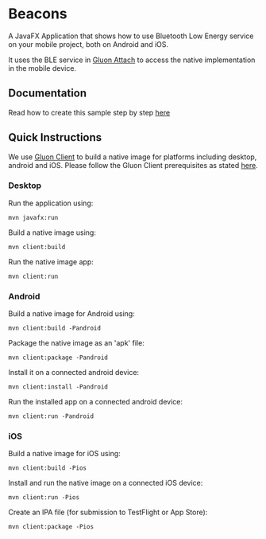 # Beacons

A JavaFX Application that shows how to use Bluetooth Low Energy service on your mobile project, both on Android and iOS.

It uses the BLE service in [Gluon Attach](https://github.com/gluonhq/attach) to access the native implementation in the mobile device.

## Documentation

Read how to create this sample step by step [here](https://docs.gluonhq.com/samples/beacons/)

## Quick Instructions

We use [Gluon Client](https://docs.gluonhq.com/client/) to build a native image for platforms including desktop, android and iOS.
Please follow the Gluon Client prerequisites as stated [here](https://github.com/gluonhq/client-samples/#build-and-run-the-samples).

### Desktop

Run the application using:

    mvn javafx:run

Build a native image using:

    mvn client:build

Run the native image app:

    mvn client:run

### Android

Build a native image for Android using:

    mvn client:build -Pandroid

Package the native image as an 'apk' file:

    mvn client:package -Pandroid

Install it on a connected android device:

    mvn client:install -Pandroid

Run the installed app on a connected android device:

    mvn client:run -Pandroid

### iOS

Build a native image for iOS using:

    mvn client:build -Pios

Install and run the native image on a connected iOS device:

    mvn client:run -Pios

Create an IPA file (for submission to TestFlight or App Store):

    mvn client:package -Pios
